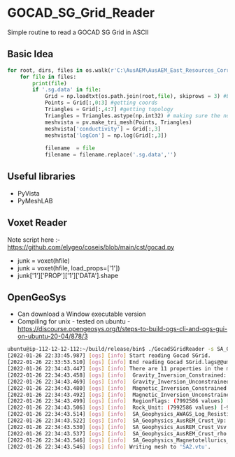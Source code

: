 # GOCAD_SG_Grid_Reader
Simple routine to read a GOCAD SG Grid in ASCII

## Basic Idea

```python
for root, dirs, files in os.walk(r'C:\AusAEM\AusAEM_East_Resources_Corridor_ GA_layer_earth_inversion\GA_gocad_sgrids'):
    for file in files:
        print(file)
        if '.sg.data' in file:
            Grid = np.loadtxt(os.path.join(root,file), skiprows = 3) #Loading the data
            Points = Grid[:,0:3] #getting coords
            Triangles = Grid[:,4:7] #getting topology
            Triangles = Triangles.astype(np.int32) # making sure the ndarray is an integer:
            meshvista = pv.make_tri_mesh(Points, Triangles)
            meshvista['conductivity'] = Grid[:,3]
            meshvista['logCon'] = np.log(Grid[:,3])
            
            filename  = file
            filename = filename.replace('.sg.data','')
 ```

## Useful libraries

- PyVista
- PyMeshLAB

## Voxet Reader
Note script here :- https://github.com/elygeo/coseis/blob/main/cst/gocad.py
- junk = voxet(hfile)
- junk = voxet(hfile, load_props=['1'])
- junk['1']['PROP']['1']['DATA'].shape

## OpenGeoSys

- Can download a Window executable version
- Compiling for unix - tested on ubuntu - https://discourse.opengeosys.org/t/steps-to-build-ogs-cli-and-ogs-gui-on-ubuntu-20-04/878/3

```bash
ubuntu@ip-112-12-12-112:~/build/release/bin$ ./GocadSGridReader -s SA_Geophysics_Reference_Model_SGrid.sg  -o SA2.vtu  
[2022-01-26 22:33:45.987] [ogs] [info] Start reading Gocad SGrid.
[2022-01-26 22:33:53.510] [ogs] [info] End reading Gocad SGrid.lags@@ums ZPOSITIVE END COORDAXIS_N 383 428 50
[2022-01-26 22:34:43.447] [ogs] [info] There are 11 properties in the mesh:
[2022-01-26 22:34:43.458] [ogs] [info]  Gravity_Inversion_Constrained: (7992586 values) [-99999, 3.2188799381256104]
[2022-01-26 22:34:43.469] [ogs] [info]  Gravity_Inversion_Unconstrained: (7992586 values) [-99999, 3.0738370418548584]
[2022-01-26 22:34:43.480] [ogs] [info]  Magnetic_Inversion_Constrained: (7992586 values) [-99999, 0.11462300270795822]
[2022-01-26 22:34:43.492] [ogs] [info]  Magnetic_Inversion_Unconstrained: (7992586 values) [-99999, 0.09801190346479416]
[2022-01-26 22:34:43.499] [ogs] [info]  RegionFlags: (7992586 values) [-1, 1427]
[2022-01-26 22:34:43.506] [ogs] [info]  Rock_Unit: (7992586 values) [-99999, 6]
[2022-01-26 22:34:43.514] [ogs] [info]  SA_Geophysics_AWAGS_Log_Resistivity: (7992586 values) [-99999, 3.7394332885742188]
[2022-01-26 22:34:43.522] [ogs] [info]  SA_Geophysics_AusREM_Crust_Vp: (7992586 values) [-99999, 8.297428131103516]
[2022-01-26 22:34:43.530] [ogs] [info]  SA_Geophysics_AusREM_Crust_Vsv: (7992586 values) [-99999, 4.777806758880615]
[2022-01-26 22:34:43.537] [ogs] [info]  SA_Geophysics_AusREM_Crust_rho: (7992586 values) [-99999, 3.4011118412017822]
[2022-01-26 22:34:43.546] [ogs] [info]  SA_Geophysics_Magnetotellurics_Gawler_Resistivity: (7992586 values) [-99999, 5.930550575256348]
[2022-01-26 22:34:43.546] [ogs] [info] Writing mesh to 'SA2.vtu'.
```
